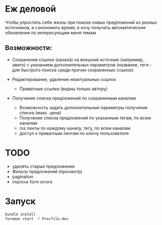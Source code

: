 # Еж деловой

Чтобы упростить себе жизнь при поиске новых предложений из разных источников, и сэкономить время, я хочу получать автоматические обновления по интересующим меня темам

## Возможности:
- Сохранение ссылки (канала) на внешний источник (например, авито) с указанием дополнительных параметров (название, теги - для быстрого поиска среди прочих сохраненных ссылок)
- Редактирование, удаление неактуальных ссылок
  - Приватные ссылки (видны только автору)

- Получение списка предложений по сохраненным каналам
  - Возможность задать дополнительные параметры получения списка (макс. цена)
  - Получение списка предложений по указанным тегам, по всем каналам
  - rss ленты по каждому каналу, тегу, по всем каналам
  - доступ к приватным лентам по ключу пользователя

# TODO
- удалять старые предложения
- Фильтр предложений (просмотр)
- pagination
- improve form errors

# Запуск
```bash
bundle install
foreman start -f Procfile.dev
```
